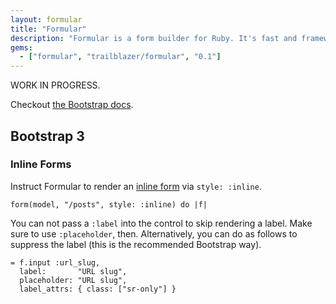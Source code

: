 ```yaml
---
layout: formular
title: "Formular"
description: "Formular is a form builder for Ruby. It's fast and framework-agnostic, supports Bootstrap, Foundation, and UIKit."
gems:
  - ["formular", "trailblazer/formular", "0.1"]
---
```


WORK IN PROGRESS.

Checkout [the Bootstrap docs](bootstrap.html).

## Bootstrap 3

### Inline Forms

Instruct Formular to render an [inline form](http://getbootstrap.com/css/#forms-inline) via `style: :inline`.

    form(model, "/posts", style: :inline) do |f|

You can not pass a `:label` into the control to skip rendering a label. Make sure to use `:placeholder`, then. Alternatively, you can do as follows to suppress the label (this is the recommended Bootstrap way).

    = f.input :url_slug,
      label:       "URL slug",
      placeholder: "URL slug",
      label_attrs: { class: ["sr-only"] }
